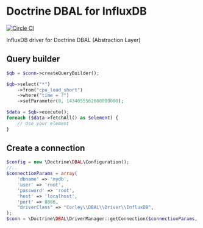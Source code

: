 # Doctrine DBAL for InfluxDB

[![Circle CI](https://circleci.com/gh/corley/dbal-influxdb/tree/master.svg?style=svg)](https://circleci.com/gh/corley/dbal-influxdb/tree/master)

InfluxDB driver for Doctrine DBAL (Abstraction Layer)

## Query builder

```php
$qb = $conn->createQueryBuilder();

$qb->select("*")
    ->from("cpu_load_short")
    ->where("time = ?")
    ->setParameter(0, 1434055562000000000);

$data = $qb->execute();
foreach ($data->fetchAll() as $element) {
    // Use your element
}
```

## Create a connection

```php
$config = new \Doctrine\DBAL\Configuration();
//..
$connectionParams = array(
    'dbname' => 'mydb',
    'user' => 'root',
    'password' => 'root',
    'host' => 'localhost',
    'port' => 8086,
    "driverClass" => "Corley\\DBAL\\Driver\\InfluxDB",
);
$conn = \Doctrine\DBAL\DriverManager::getConnection($connectionParams, $config);
```
